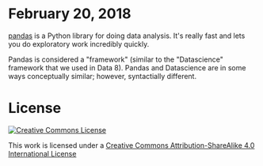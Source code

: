 February 20, 2018
===============


[pandas](http://pandas.pydata.org/) is a Python library for doing
data analysis. It's really fast and lets you do exploratory work
incredibly quickly.

Pandas is considered a "framework" (similar to the "Datascience" framework that we used in Data 8).  Pandas and Datascience are in some ways conceptually similar; however, syntactially different.

License
=======

<a rel="license" href="http://creativecommons.org/licenses/by-sa/4.0/"><img alt="Creative Commons License" style="border-width:0" src="http://i.creativecommons.org/l/by-sa/4.0/88x31.png" /></a><br />

This work is licensed under a [Creative Commons Attribution-ShareAlike 4.0 International License](http://creativecommons.org/licenses/by-sa/4.0/)


